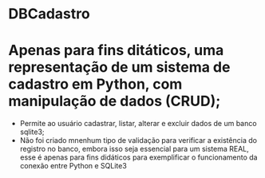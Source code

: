 # DBCadastro

# Apenas para fins ditáticos, uma representação de um sistema de cadastro em Python, com manipulação de dados (CRUD);
* Permite ao usuário cadastrar, listar, alterar e excluir dados de um banco sqlite3;
* Não foi criado mnenhum tipo de validação para verificar a existência do registro no banco, embora isso seja essencial para um sistema REAL, esse é apenas para fins didáticos para exemplificar o funcionamento da conexão entre Python e SQLite3
